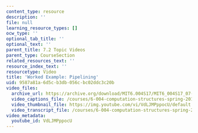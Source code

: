 ```yaml
---
content_type: resource
description: ''
file: null
learning_resource_types: []
ocw_type: ''
optional_tab_title: ''
optional_text: ''
parent_title: 7.2 Topic Videos
parent_type: CourseSection
related_resources_text: ''
resource_index_text: ''
resourcetype: Video
title: 'Worked Example: Pipelining'
uid: 9587a81a-6d5c-b3db-056c-bc02ddc3c20b
video_files:
  archive_url: https://archive.org/download/MIT6.004S17/MIT6_004S17_07-02-07-01_300k.mp4
  video_captions_file: /courses/6-004-computation-structures-spring-2017/6c3542c1a5a050b8b53a41efe0014a09_VdLJMPppocU.vtt
  video_thumbnail_file: https://img.youtube.com/vi/VdLJMPppocU/default.jpg
  video_transcript_file: /courses/6-004-computation-structures-spring-2017/2786fb036c5f825a71d4d8c75723fb1d_VdLJMPppocU.pdf
video_metadata:
  youtube_id: VdLJMPppocU
---
```

